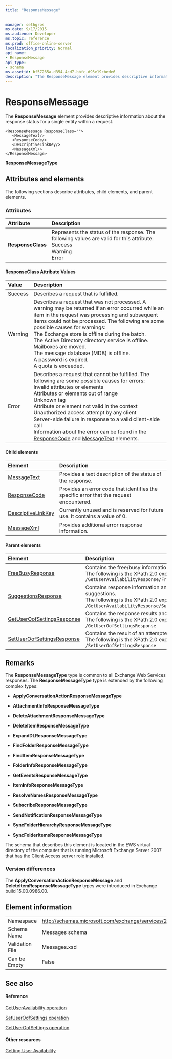 ```yaml
---
title: "ResponseMessage"
 
 
manager: sethgros
ms.date: 9/17/2015
ms.audience: Developer
ms.topic: reference
ms.prod: office-online-server
localization_priority: Normal
api_name:
- ResponseMessage
api_type:
- schema
ms.assetid: bf57265a-d354-4cd7-bbfc-d93e19cbede6
description: "The ResponseMessage element provides descriptive information about the response status for a single entity within a request."
---
```


# ResponseMessage

The **ResponseMessage** element provides descriptive information about the response status for a single entity within a request. 
  
```
<ResponseMessage ResponseClass="">
   <MessageText/>
   <ResponseCode/>
   <DescriptiveLinkKey/>
   <MessageXml/>
</ResponseMessage>
```

 **ResponseMessageType**
## Attributes and elements

The following sections describe attributes, child elements, and parent elements.
  
### Attributes

|**Attribute**|**Description**|
|:-----|:-----|
|**ResponseClass** <br/> | Represents the status of the response. The following values are valid for this attribute:  <br/>  Success  <br/>  Warning  <br/>  Error  <br/> |
   
#### ResponseClass Attribute Values

|**Value**|**Description**|
|:-----|:-----|
|Success  <br/> |Describes a request that is fulfilled.  <br/> |
|Warning  <br/> | Describes a request that was not processed. A warning may be returned if an error occurred while an item in the request was processing and subsequent items could not be processed. The following are some possible causes for warnings:  <br/>  The Exchange store is offline during the batch.  <br/>  The Active Directory directory service is offline.  <br/>  Mailboxes are moved.  <br/>  The message database (MDB) is offline.  <br/>  A password is expired.  <br/>  A quota is exceeded.  <br/> |
|Error  <br/> | Describes a request that cannot be fulfilled. The following are some possible causes for errors:  <br/>  Invalid attributes or elements  <br/>  Attributes or elements out of range  <br/>  Unknown tag  <br/>  Attribute or element not valid in the context  <br/>  Unauthorized access attempt by any client  <br/>  Server-side failure in response to a valid client-side call  <br/>  Information about the error can be found in the [ResponseCode](responsecode.md) and [MessageText](messagetext.md) elements.  <br/> |
   
#### Child elements

|**Element**|**Description**|
|:-----|:-----|
|[MessageText](messagetext.md) <br/> |Provides a text description of the status of the response.  <br/> |
|[ResponseCode](responsecode.md) <br/> |Provides an error code that identifies the specific error that the request encountered.  <br/> |
|[DescriptiveLinkKey](descriptivelinkkey.md) <br/> |Currently unused and is reserved for future use. It contains a value of 0.  <br/> |
|[MessageXml](messagexml.md) <br/> |Provides additional error response information.  <br/> |
   
#### Parent elements

|**Element**|**Description**|
|:-----|:-----|
|[FreeBusyResponse](freebusyresponse.md) <br/> |Contains the free/busy information for a single mailbox user.  <br/> The following is the XPath 2.0 expression to this element:  <br/>  `/GetUserAvailabilityResponse/FreeBusyResponseArray[i]/FreeBusyResponse` <br/> |
|[SuggestionsResponse](suggestionsresponse.md) <br/> |Contains response information and suggestion data for requested meeting suggestions.  <br/> The following is the XPath 2.0 expression to this element:  <br/>  `/GetUserAvailabilityResponse/SuggestionsResponse` <br/> |
|[GetUserOofSettingsResponse](getuseroofsettingsresponse.md) <br/> |Contains the response results and the OOF settings for a user.  <br/> The following is the XPath 2.0 expression to this element:  <br/>  `/GetUserOofSettingsResponse` <br/> |
|[SetUserOofSettingsResponse](setuseroofsettingsresponse.md) <br/> |Contains the result of an attempted [SetUserOofSettingsRequest](setuseroofsettingsrequest.md) message.  <br/> The following is the XPath 2.0 expression to this element:  <br/>  `/SetUserOofSettingsResponse` <br/> |
   
## Remarks

The **ResponseMessageType** type is common to all Exchange Web Services responses. The **ResponseMessageType** type is extended by the following complex types: 
  
- **ApplyConversationActionResponseMessageType**
    
- **AttachmentInfoResponseMessageType**
    
- **DeleteAttachmentResponseMessageType**
    
- **DeleteItemResponseMessageType**
    
- **ExpandDLResponseMessageType**
    
- **FindFolderResponseMessageType**
    
- **FindItemResponseMessageType**
    
- **FolderInfoResponseMessageType**
    
- **GetEventsResponseMessageType**
    
- **ItemInfoResponseMessageType**
    
- **ResolveNamesResponseMessageType**
    
- **SubscribeResponseMessageType**
    
- **SendNotificationResponseMessageType**
    
- **SyncFolderHierarchyResponseMessageType**
    
- **SyncFolderItemsResponseMessageType**
    
The schema that describes this element is located in the EWS virtual directory of the computer that is running Microsoft Exchange Server 2007 that has the Client Access server role installed.
  
### Version differences

The **ApplyConversationActionResponseMessage** and **DeleteItemResponseMessageType** types were introduced in Exchange build 15.00.0986.00. 
  
## Element information

|||
|:-----|:-----|
|Namespace  <br/> |http://schemas.microsoft.com/exchange/services/2006/messages  <br/> |
|Schema Name  <br/> |Messages schema  <br/> |
|Validation File  <br/> |Messages.xsd  <br/> |
|Can be Empty  <br/> |False  <br/> |
   
## See also

#### Reference

[GetUserAvailability operation](getuseravailability-operation.md)
  
[SetUserOofSettings operation](setuseroofsettings-operation.md)
  
[GetUserOofSettings operation](getuseroofsettings-operation.md)
#### Other resources

[Getting User Availability](http://msdn.microsoft.com/library/d4133fcb-9b0f-4e6b-aadf-a389da83516a%28Office.15%29.aspx)

